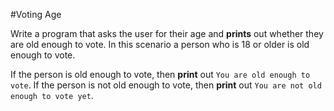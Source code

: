 #Voting Age

Write a program that asks the user for their age and **prints** out whether 
they are old enough to vote. In this scenario a person who is 18 or older 
is old enough to vote.

If the person is old enough to vote, then **print** out `You are old enough to vote`.
If the person is not old enough to vote, then **print** out `You are not old 
enough to vote yet`.
